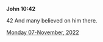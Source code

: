 **John 10:42**

42 And many believed on him there. 

[Monday 07-November, 2022](https://t.me/s/daily_scripture)
